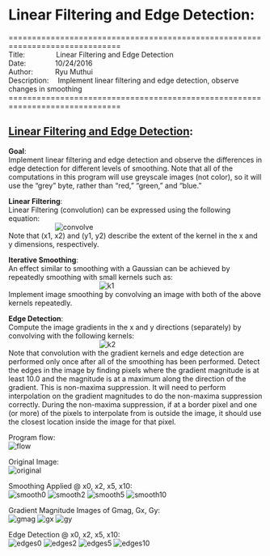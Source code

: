 # Linear Filtering and Edge Detection: 
==============================================================================<br>
Title:&emsp;&emsp;&emsp;&nbsp;&nbsp;&nbsp;&nbsp;
Linear Filtering and Edge Detection<br>
Date:&emsp;&emsp;&emsp;&nbsp;&nbsp;&nbsp;
10/24/2016<br>
Author:&emsp;&emsp;&nbsp;&nbsp;&nbsp;&nbsp;Ryu Muthui<br>
Description:&emsp;&nbsp;Implement linear filtering and edge detection, observe changes in smoothing
==============================================================================<br>

## <a href="https://github.com/Coderaulic/Computer_Vision/blob/master/Program2/Program2.cpp">Linear Filtering and Edge Detection</a>:

<strong>Goal</strong>:<br> Implement linear filtering and edge detection and observe the differences in edge detection for different levels of smoothing.
Note that all of the computations in this program will use greyscale images (not color), so it will use the “grey” byte,
rather than “red,” “green,” and “blue.”

<strong>Linear Filtering</strong>:<br>
Linear Filtering (convolution) can be expressed using the following equation:<br>&emsp;&emsp;&emsp;&emsp;&emsp;&emsp;&nbsp;
![convolve](https://cloud.githubusercontent.com/assets/10789046/24433617/d76ec8de-13de-11e7-9f91-7bb7869d484c.jpg)<br>
Note that (x1, x2) and (y1, y2) describe the extent of the kernel in the x and y dimensions, respectively.

<strong>Iterative Smoothing</strong>:<br>
An effect similar to smoothing with a Gaussian can be achieved by repeatedly smoothing with small kernels such as:<br>
&emsp;&emsp;&emsp;&emsp;&emsp;&emsp;&nbsp;&emsp;&emsp;&emsp;&emsp;&emsp;&emsp;&nbsp;
![k1](https://cloud.githubusercontent.com/assets/10789046/24433921/fb31b4fa-13e0-11e7-8e68-ce1877bf5ace.jpg)<br>
Implement image smoothing by convolving an image with both of the above kernels repeatedly.

<strong>Edge Detection</strong>:<br>
Compute the image gradients in the x and y directions (separately) by convolving with the following kernels:<br>
&emsp;&emsp;&emsp;&emsp;&emsp;&emsp;&nbsp;&emsp;&emsp;&emsp;&emsp;&emsp;&emsp;&nbsp;
![k2](https://cloud.githubusercontent.com/assets/10789046/24433922/fb3bfca8-13e0-11e7-8e32-7020bb20e262.jpg)<br>
Note that convolution with the gradient kernels and edge detection are performed only once after all of the
smoothing has been performed. Detect the edges in the image by finding pixels where the gradient magnitude is at
least 10.0 and the magnitude is at a maximum along the direction of the gradient. This is non-maxima suppression.
It will need to perform interpolation on the gradient magnitudes to do the non-maxima suppression correctly.
During the non-maxima suppression, if at a border pixel and one (or more) of the pixels to interpolate from is
outside the image, it should use the closest location inside the image for that pixel.

Program flow:<br>
![flow](https://cloud.githubusercontent.com/assets/10789046/24433981/6a01c906-13e1-11e7-8a7c-b44414a69d61.jpg)<br>

Original Image:<br>
![original](https://cloud.githubusercontent.com/assets/10789046/24434121/625db934-13e2-11e7-9501-193877fad73f.jpg)<br>

Smoothing Applied @ x0, x2, x5, x10:<br>
![smooth0](https://cloud.githubusercontent.com/assets/10789046/24434198/f0a4f64e-13e2-11e7-9f54-80e53ba5d3c2.jpg)
![smooth2](https://cloud.githubusercontent.com/assets/10789046/24434196/f0a3781e-13e2-11e7-918f-af9797f14e72.jpg)
![smooth5](https://cloud.githubusercontent.com/assets/10789046/24434197/f0a47692-13e2-11e7-8fe5-4f1d7bdef0b4.jpg)
![smooth10](https://cloud.githubusercontent.com/assets/10789046/24434195/f09f9168-13e2-11e7-9443-d6a06f9a07d8.jpg)

Gradient Magnitude Images of Gmag, Gx, Gy:<br>
![gmag](https://cloud.githubusercontent.com/assets/10789046/24434288/85d99ae4-13e3-11e7-9450-0bec51efba51.jpg)
![gx](https://cloud.githubusercontent.com/assets/10789046/24434292/87a6449e-13e3-11e7-9c3e-962960717114.jpg)
![gy](https://cloud.githubusercontent.com/assets/10789046/24434293/87c3cf6e-13e3-11e7-82ca-074a1b8cbd1e.jpg)

Edge Detection @ x0, x2, x5, x10:<br>
![edges0](https://cloud.githubusercontent.com/assets/10789046/24434375/f79dffa8-13e3-11e7-8339-29c2c6286f2b.jpg)
![edges2](https://cloud.githubusercontent.com/assets/10789046/24434376/f7a116fc-13e3-11e7-82fa-1873dbdf58ad.jpg)
![edges5](https://cloud.githubusercontent.com/assets/10789046/24434377/f7a375aa-13e3-11e7-8a55-7235c959588d.jpg)
![edges10](https://cloud.githubusercontent.com/assets/10789046/24434374/f79dfb70-13e3-11e7-8b63-05b877bea343.jpg)




